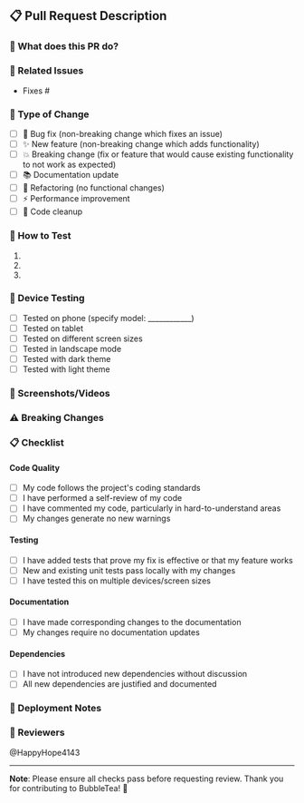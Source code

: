 ## 📋 Pull Request Description

### 🎯 What does this PR do?
<!-- Provide a clear and concise description of the changes -->

### 🔗 Related Issues
<!-- Link any related issues using "Fixes #123" or "Relates to #123" -->
- Fixes #

### 🧪 Type of Change
- [ ] 🐛 Bug fix (non-breaking change which fixes an issue)
- [ ] ✨ New feature (non-breaking change which adds functionality)
- [ ] 💥 Breaking change (fix or feature that would cause existing functionality to not work as expected)
- [ ] 📚 Documentation update
- [ ] 🔧 Refactoring (no functional changes)
- [ ] ⚡ Performance improvement
- [ ] 🧹 Code cleanup

### 🔄 How to Test
<!-- Describe the steps to test your changes -->
1. 
2. 
3. 

### 📱 Device Testing
<!-- Check all that apply -->
- [ ] Tested on phone (specify model: ____________)
- [ ] Tested on tablet
- [ ] Tested on different screen sizes
- [ ] Tested in landscape mode
- [ ] Tested with dark theme
- [ ] Tested with light theme

### 📸 Screenshots/Videos
<!-- Add screenshots or videos if your changes affect the UI -->

### ⚠️ Breaking Changes
<!-- List any breaking changes and migration steps if applicable -->

### 📋 Checklist
<!-- Please check all that apply -->

#### Code Quality
- [ ] My code follows the project's coding standards
- [ ] I have performed a self-review of my code
- [ ] I have commented my code, particularly in hard-to-understand areas
- [ ] My changes generate no new warnings

#### Testing
- [ ] I have added tests that prove my fix is effective or that my feature works
- [ ] New and existing unit tests pass locally with my changes
- [ ] I have tested this on multiple devices/screen sizes

#### Documentation
- [ ] I have made corresponding changes to the documentation
- [ ] My changes require no documentation updates

#### Dependencies
- [ ] I have not introduced new dependencies without discussion
- [ ] All new dependencies are justified and documented

### 🚀 Deployment Notes
<!-- Any special deployment considerations -->

### 👥 Reviewers
<!-- Tag specific people if needed -->
@HappyHope4143

---
**Note**: Please ensure all checks pass before requesting review. Thank you for contributing to BubbleTea! 🧋
